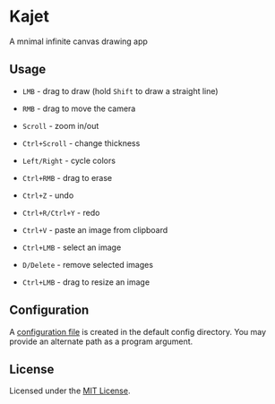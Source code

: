 # Kajet

A mnimal infinite canvas drawing app

## Usage

- `LMB` - drag to draw (hold `Shift` to draw a straight line)
- `RMB` - drag to move the camera
- `Scroll` - zoom in/out
- `Ctrl+Scroll` - change thickness
- `Left/Right` - cycle colors
- `Ctrl+RMB` - drag to erase
- `Ctrl+Z` - undo
- `Ctrl+R/Ctrl+Y` - redo

- `Ctrl+V` - paste an image from clipboard
- `Ctrl+LMB` - select an image
- `D/Delete` - remove selected images
- `Ctrl+LMB` - drag to resize an image

## Configuration

A [configuration file] is created in the default config directory.
You may provide an alternate path as a program argument.

[configuration file]: https://github.com/FreePlacki/kajet/blob/main/default.conf

## License

Licensed under the [MIT License].

[MIT License]: https://github.com/FreePlacki/kajet/blob/main/LICENSE
